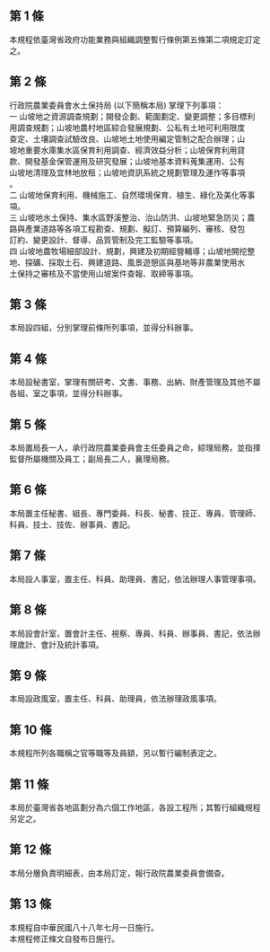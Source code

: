 第 1 條
-------
本規程依臺灣省政府功能業務與組織調整暫行條例第五條第二項規定訂定  
之。

第 2 條
-------
行政院農業委員會水土保持局 (以下簡稱本局) 掌理下列事項：  
一  山坡地之資源調查規劃；開發企劃、範圍劃定、變更調整；多目標利  
    用調查規劃；山坡地農村地區綜合發展規劃、公私有土地可利用限度  
    查定、土壤調查試驗改良、山坡地土地使用編定管制之配合辦理；山  
    坡地重要水庫集水區保育利用調查、經濟效益分析；山坡保育利用貸  
    款、開發基金保管運用及研究發展；山坡地基本資料蒐集運用、公有  
    山坡地清理及宜林地放租；山坡地資訊系統之規劃管理及運作等事項  
    。  
二  山坡地保育利用、機械施工、自然環境保育、植生、綠化及美化等事  
    項。  
三  山坡地水土保持、集水區野溪整治、治山防洪、山坡地緊急防災；農  
    路與產業道路等各項工程勘查、規劃、擬訂、預算編列、審核、發包  
    訂約、變更設計、督導、品質管制及完工監驗等事項。  
四  山坡地農牧場細部設計、規劃，興建及初期經營輔導；山坡地開挖整  
    地、探礦、採取土石、興建道路、風景遊憩區與基地等非農業使用水  
    土保持之審核及不當使用山坡案件查報、取締等事項。

第 3 條
-------
本局設四組，分別掌理前條所列事項，並得分科辦事。

第 4 條
-------
本局設秘書室，掌理有關研考、文書、事務、出納、財產管理及其他不屬  
各組、室之事項，並得分科辦事。

第 5 條
-------
本局置局長一人，承行政院農業委員會主任委員之命，綜理局務，並指揮  
監督所屬機關及員工；副局長二人，襄理局務。

第 6 條
-------
本局置主任秘書、組長、專門委員、科長、秘書、技正、專員、管理師、  
科員、技士、技佐、辦事員、書記。

第 7 條
-------
本局設人事室，置主任、科員、助理員、書記，依法辦理人事管理事項。

第 8 條
-------
本局設會計室，置會計主任、視察、專員、科員、辦事員、書記，依法辦  
理歲計、會計及統計事項。

第 9 條
-------
本局設政風室，置主任、科員、助理員，依法辦理政風事項。

第 10 條
--------
本規程所列各職稱之官等職等及員額，另以暫行編制表定之。

第 11 條
--------
本局於臺灣省各地區劃分為六個工作地區，各設工程所；其暫行組織規程  
另定之。

第 12 條
--------
本局分層負責明細表，由本局訂定，報行政院農業委員會備查。

第 13 條
--------
本規程自中華民國八十八年七月一日施行。  
本規程修正條文自發布日施行。

